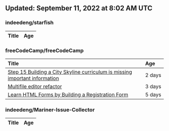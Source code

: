 ## Updated: September 11, 2022 at 8:02 AM UTC


### indeedeng/starfish
|**Title**|**Age**|
|:----|:----|


### freeCodeCamp/freeCodeCamp
|**Title**|**Age**|
|:----|:----|
|[Step 15 Building a City Skyline curriculum is missing important information](https://github.com/freeCodeCamp/freeCodeCamp/issues/47474)|2&nbsp;days|
|[Multifile editor refactor](https://github.com/freeCodeCamp/freeCodeCamp/issues/47467)|3&nbsp;days|
|[Learn HTML Forms by Building a Registration Form](https://github.com/freeCodeCamp/freeCodeCamp/issues/47456)|5&nbsp;days|


### indeedeng/Mariner-Issue-Collector
|**Title**|**Age**|
|:----|:----|
